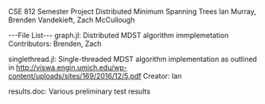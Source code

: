 CSE 812 Semester Project
Distributed Minimum Spanning Trees
Ian Murray, Brenden Vandekieft, Zach McCullough

---File List---
graph.jl: Distributed MDST algorithm immplemetation
Contributors: Brenden, Zach

singlethread.jl: Single-threaded MDST algorithm implementation as outlined in
http://viswa.engin.umich.edu/wp-content/uploads/sites/169/2016/12/5.pdf
Creator: Ian

results.doc: Various preliminary test results
